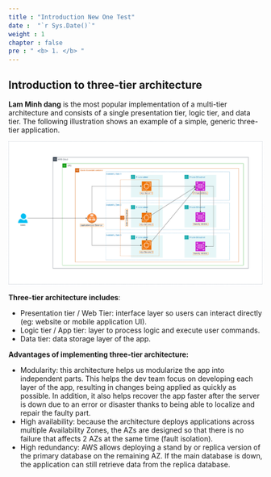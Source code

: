 ```yaml
---
title : "Introduction New One Test"
date :  "`r Sys.Date()`" 
weight : 1 
chapter : false
pre : " <b> 1. </b> "
---
```


## Introduction to three-tier architecture

**Lam Minh dang** is the most popular implementation of a multi-tier architecture and consists of a single presentation tier, logic tier, and data tier. The following illustration shows an example of a simple, generic three-tier application.

![Three tier example](/static/images/1-Introduce/Elastic%20Beanstalk.png)

**Three-tier architecture includes**:
- Presentation tier / Web Tier: interface layer so users can interact directly (eg: website or mobile application UI).
- Logic tier / App tier: layer to process logic and execute user commands.
- Data tier: data storage layer of the app.

**Advantages of implementing three-tier architecture:**
- Modularity: this architecture helps us modularize the app into independent parts. This helps the dev team focus on developing each layer of the app, resulting in changes being applied as quickly as possible. In addition, it also helps recover the app faster after the server is down due to an error or disaster thanks to being able to localize and repair the faulty part.
- High availability: because the architecture deploys applications across multiple Availability Zones, the AZs are designed so that there is no failure that affects 2 AZs at the same time (fault isolation).
- High redundancy: AWS allows deploying a stand by or replica version of the primary database on the remaining AZ. If the main database is down, the application can still retrieve data from the replica database.